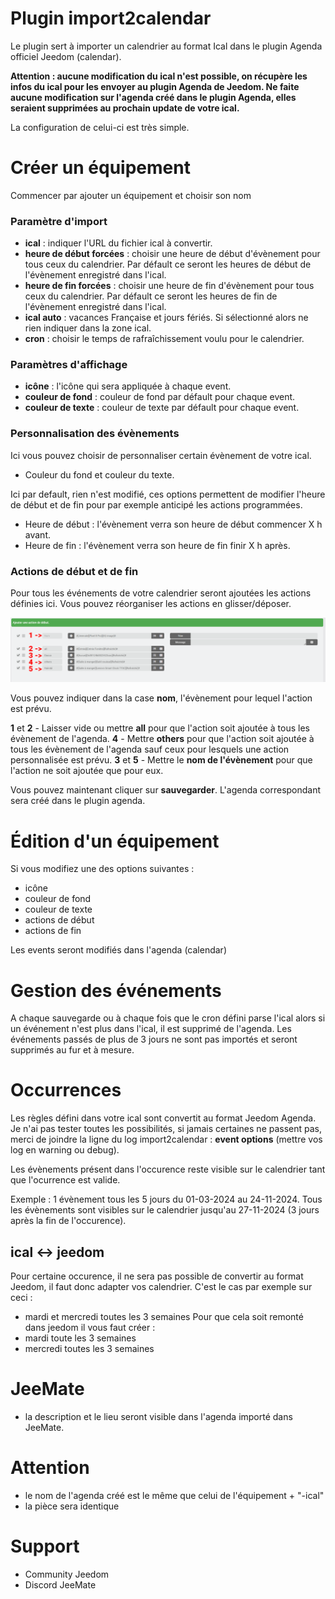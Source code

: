 # Plugin import2calendar

Le plugin sert à importer un calendrier au format Ical dans le plugin Agenda officiel Jeedom (calendar).

**Attention : aucune modification du ical n'est possible, on récupère les infos du ical pour les envoyer au plugin Agenda de Jeedom. Ne faite aucune modification sur l'agenda créé dans le plugin Agenda, elles seraient supprimées au prochain update de votre ical.**

La configuration de celui-ci est très simple.

# Créer un équipement
Commencer par ajouter un équipement et choisir son nom
### Paramètre d'import
- **ical** : indiquer l'URL du fichier ical à convertir.
- **heure de début forcées** : choisir une heure de début d'évènement pour tous ceux du calendrier. Par défault ce seront les heures de début de l'évènement enregistré dans l'ical.
- **heure de fin forcées** : choisir une heure de fin d'évènement pour tous ceux du calendrier. Par défault ce seront les heures de fin de l'évènement enregistré dans l'ical.
- **ical auto** : vacances Française et jours fériés. Si sélectionné alors ne rien indiquer dans la zone ical.
- **cron** : choisir le temps de rafraîchissement voulu pour le calendrier.

### Paramètres d'affichage
- **icône** : l'icône qui sera appliquée à chaque event.
- **couleur de fond** : couleur de fond par défault pour chaque event.
- **couleur de texte** : couleur de texte par défault pour chaque event.

### Personnalisation des évènements
Ici vous pouvez choisir de personnaliser certain évènement de votre ical.

- Couleur du fond et couleur du texte.

Ici par default, rien n'est modifié, ces options permettent de modifier l'heure de début et de fin pour par exemple anticipé les actions programmées.
- Heure de début : l'évènement verra son heure de début commencer X h avant.
- Heure de fin : l'évènement verra son heure de fin finir X h après.

### Actions de début et de fin
Pour tous les événements de votre calendrier seront ajoutées les actions définies ici.
Vous pouvez réorganiser les actions en glisser/déposer.


![Configurations des actions](../images/import2calendar_screenshot03.png)

Vous pouvez indiquer dans la case **nom**, l'évènement pour lequel l'action est prévu.

**1** et **2** - Laisser vide ou mettre **all** pour que l'action soit ajoutée à tous les évènement de l'agenda.
**4** - Mettre **others** pour que l'action soit ajoutée à tous les évènement de l'agenda sauf ceux pour lesquels une action personnalisée est prévu.
**3** et **5** - Mettre le **nom de l'évènement** pour que l'action ne soit ajoutée que pour eux.


Vous pouvez maintenant cliquer sur **sauvegarder**.
L'agenda correspondant sera créé dans le plugin agenda.

# Édition d'un équipement
Si vous modifiez une des options suivantes :
- icône
- couleur de fond
- couleur de texte
- actions de début
- actions de fin

Les events seront modifiés dans l'agenda (calendar)

# Gestion des événements
A chaque sauvegarde ou à chaque fois que le cron défini parse l'ical alors si un événement n'est plus dans l'ical, il est supprimé de l'agenda.
Les événements passés de plus de 3 jours ne sont pas importés et seront supprimés au fur et à mesure.

# Occurrences
Les règles défini dans votre ical sont convertit au format Jeedom Agenda. Je n'ai pas tester toutes les possibilités, si jamais certaines ne passent pas, merci de joindre la ligne du log import2calendar : **event options** (mettre vos log en warning ou debug).

Les évènements présent dans l'occurence reste visible sur le calendrier tant que l'ocurrence est valide.

Exemple : 1 évènement tous les 5 jours du 01-03-2024 au 24-11-2024. Tous les évènements sont visibles sur le calendrier jusqu'au 27-11-2024 (3 jours après la fin de l'occurence).

## ical <-> jeedom
Pour certaine occurence, il ne sera pas possible de convertir au format Jeedom, il faut donc adapter vos calendrier.
C'est le cas par exemple sur ceci :
- mardi et mercredi toutes les 3 semaines
Pour que cela soit remonté dans jeedom il vous faut créer :
- mardi toute les 3 semaines
- mercredi toutes les 3 semaines

# JeeMate
- la description et le lieu seront visible dans l'agenda importé dans JeeMate.

# Attention
- le nom de l'agenda créé est le même que celui de l'équipement + "-ical"
- la pièce sera identique

# Support
- Community Jeedom
- Discord JeeMate
